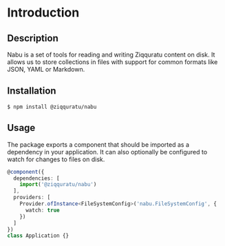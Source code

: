 # Introduction

## Description

Nabu is a set of tools for reading and writing Ziqquratu content on disk. It allows us to store collections in files with support for common formats like JSON, YAML or Markdown.

## Installation

```text
$ npm install @ziqquratu/nabu
```

## Usage

The package exports a component that should be imported as a dependency in your application. It can also optionally be configured to watch for changes to files on disk.

```typescript
@component({
  dependencies: [
    import('@ziqquratu/nabu')
  ],
  providers: [
    Provider.ofInstance<FileSystemConfig>('nabu.FileSystemConfig', {
      watch: true
    })
  ]
})
class Application {}
```

